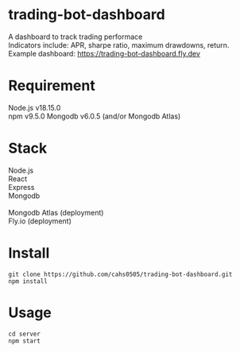 # trading-bot-dashboard
A dashboard to track trading performace<br />
Indicators include: APR, sharpe ratio, maximum drawdowns, return.
Example dashboard: https://trading-bot-dashboard.fly.dev

# Requirement
Node.js v18.15.0<br />
npm v9.5.0
Mongodb v6.0.5 (and/or Mongodb Atlas)

# Stack
Node.js<br />
React<br />
Express<br />
Mongodb <br />
<br />
Mongodb Atlas (deployment)<br />
Fly.io (deployment)

# Install
```
git clone https://github.com/cahs0505/trading-bot-dashboard.git
npm install
```

# Usage
```
cd server
npm start
```

